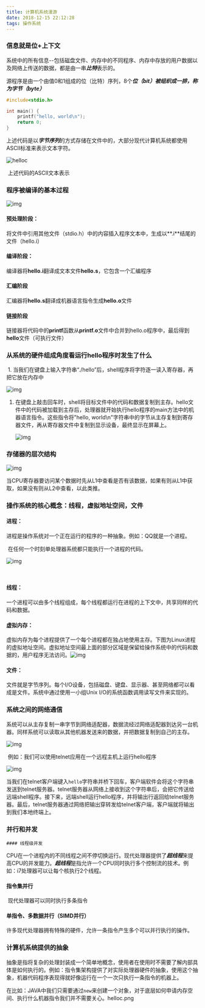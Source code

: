 ```yaml
---
title: 计算机系统漫游
date: 2018-12-15 22:12:28
tags: 操作系统
---
```


### 信息就是位+上下文

​	系统中的所有信息--包括磁盘文件、内存中的不同程序、内存中存放的用户数据以及网络上传送的数据，都是由一串***比特***表示的。

源程序是由一个由值0和1组成的位（比特）序列，8个***位（bit）***被组织成一排，称为***字节（byte）***

```c
#include<stdio.h>

int main() {
    printf("hello, world\n");
    return 0;
}
```

上述代码是以***字节序列***的方式存储在文件中的，大部分现代计算机系统都使用ASCII标准来表示文本字符。

![helloc](helloc.png)

​								上述代码的ASCII文本表示





### 程序被编译的基本过程

![img](编译过程.png)

#### 预处理阶段：

​	将文件中引用其他文件（stdio.h）中的内容插入程序文本中，生成以**.i**结尾的文件（hello.i）

#### 编译阶段：

​	编译器将**hello.i**翻译成文本文件**hello.s**，它包含一个汇编程序

#### 汇编阶段

​	汇编器将**hello.s**翻译成机器语言指令生成**hello.o**文件

#### 链接阶段

​	链接器将代码中的**printf**函数从**printf.o**文件中合并到hello.o程序中，最后得到**hello**文件（可执行文件）

### 从系统的硬件组成角度看运行hello程序时发生了什么

​	1. 当我们在键盘上输入字符串“./hello”后，shell程序将字符逐一读入寄存器，再把它放在内存中

![img](hello1.png)

1. 在键盘上敲击回车时，shell将目标文件中的代码和数据复制到主存。hello文件中的代码被加载到主存后，处理器就开始执行hello程序的main方法中的机器语言指令。这些指令将"hello, world\n"字符串中的字节从主存复制到寄存器文件，再从寄存器文件中复制到显示设备，最终显示在屏幕上。

   ![img](hello2.png)

### 存储器的层次结构

![img](存储器层次结构.png)

当CPU寄存器要访问某个数据时先从L1中查看是否有该数据，如果有则从L1中获取，如果没有则从L2中查看，以此类推。

### 操作系统的核心概念：线程，虚拟地址空间，文件

#### 进程：

​	进程是操作系统对一个正在运行的程序的一种抽象。例如：QQ就是一个进程。

​	在任何一个时刻单处理器系统都只能执行一个进程的代码。

![img](进程上下文切换.png)

​	

#### 线程：

​	一个进程可以由多个线程组成，每个线程都运行在进程的上下文中，共享同样的代码和数据。

#### 虚拟内存：

​	虚拟内存为每个进程提供了一个每个进程都在独占地使用主存。下图为Linux进程的虚拟地址空间。虚拟地址空间最上面的部分区域是保留给操作系统中的代码和数据的，用户程序无法访问。![img](进程的虚拟地址空间.png)

#### 文件：

​	文件就是字节序列。每个I/O设备，包括磁盘、键盘、显示器、甚至网络都可以看成是文件。系统中通过使用一小组Unix I/O的系统函数调用读写文件来实现的。

### 系统之间的网络通信

​	系统可以从主存复制一串字节到网络适配器，数据流经过网络适配器到达另一台机器。同样系统可以读取从其他机器发送来的数据，并把数据复制到自己的主存。

![img](网络.png)

​	例如：我们可以使用telnet应用在一个远程主机上运行hello程序

![img](/home/arthur/softwares/blog/article/Article/CSAPP/%E8%AE%A1%E7%AE%97%E6%9C%BA%E7%B3%BB%E7%BB%9F%E6%BC%AB%E6%B8%B8/telnet.png)

​	当我们在telnet客户端键入`hello`字符串并桥下回车，客户端软件会将这个字符串发送到telnet服务器。telnet服务器从网络上接收到这个字符串后，会把它传送给远端shell程序。接下来，远端shell运行hello程序，并将输出行返回给telnet服务器。最后，telnet服务器通过网络把输出穿转发给telnet客户端，客户端就将输出到我们本地终端上。

### 并行和并发

```
#### 线程级并发
```

​	CPU在一个进程内的不同线程之间不停切换运行。现代处理器提供了***超线程***来提高CPU的并发能力。***超线程***是指允许一个CPU同时执行多个控制流的技术。例如：i7处理器可以让每个核执行2个线程。

#### 指令集并行

​	现代处理器可以同时执行多条指令

#### 单指令、多数据并行（SIMD并行）

​	许多现代处理器拥有特殊的硬件，允许一条指令产生多个可以并行执行的操作。

### 计算机系统提供的抽象

​	抽象是指将复杂的处理封装成一个简单地概念，使用者在使用时不需要了解内部具体是如何执行的。例如：指令集架构提供了对实际处理器硬件的抽象，使用这个抽象，机器代码程序表现得就好像运行在一个一次只执行一条指令的机器上。

​	在比如：JAVA中我们只需要通过`new`来创建一个对象，对于底层如何申请内存空间、执行什么机器指令我们并不需要关心。helloc.png